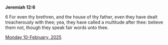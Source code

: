 **Jeremiah 12:6**

6 For even thy brethren, and the house of thy father, even they have dealt treacherously with thee; yea, they have called a multitude after thee: believe them not, though they speak fair words unto thee.

[Monday 10-February, 2025](https://getbible.net/kjv/Jeremiah/12/6)
